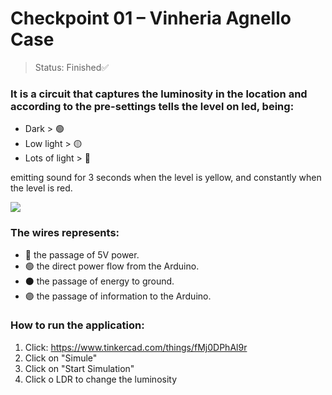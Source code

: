 # Checkpoint 01 – Vinheria Agnello Case
>Status: Finished✅

### It is a circuit that captures the luminosity in the location and according to the pre-settings tells the level on led, being:


+ Dark > 🟢
+ Low light > 🟡
+ Lots of light > 🔴

<p>emitting sound for 3 seconds when the level is yellow, and constantly when the level is red.</p>
<img src="https://github.com/Victor-Otsuga/CP1-EdgeComputing/assets/105857027/48ad6693-3605-44c4-a1e9-6753770ae66a">

### The wires represents:
+ 🔴 the passage of 5V power.
+ 🟢 the direct power flow from the Arduino.
+ ⚫ the passage of energy to ground.
+ 🟣 the passage of information to the Arduino.

### How to run the application:
1) Click: https://www.tinkercad.com/things/fMj0DPhAl9r
2) Click on "Simule"
3) Click on "Start Simulation"
4) Click o LDR to change the luminosity

